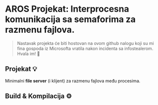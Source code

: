 # AROS Projekat: Interprocesna komunikacija sa semaforima za razmenu fajlova.

> Nastavak projekta će biti hostovan na ovom github nalogu koji su mi fina gospoda iz Microsofta vratila nakon incidenta sa infostealerom. Hvala im! 💛

## Projekat 💡

Minimalni **file server** (i klijent) za razmenu fajlova među procesima.

## Build & Kompilacija ⚙️


